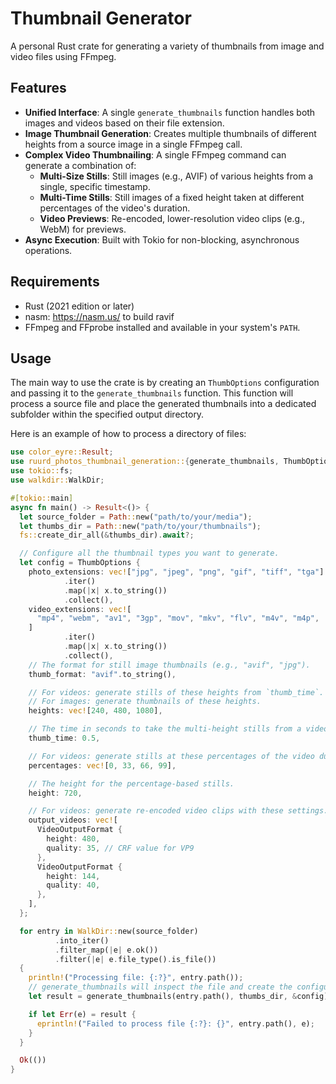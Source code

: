 # Thumbnail Generator

A personal Rust crate for generating a variety of thumbnails from image and video files using FFmpeg.

## Features

- **Unified Interface**: A single `generate_thumbnails` function handles both images and videos based on their file extension.
- **Image Thumbnail Generation**: Creates multiple thumbnails of different heights from a source image in a single FFmpeg call.
- **Complex Video Thumbnailing**: A single FFmpeg command can generate a combination of:
  - **Multi-Size Stills**: Still images (e.g., AVIF) of various heights from a single, specific timestamp.
  - **Multi-Time Stills**: Still images of a fixed height taken at different percentages of the video's duration.
  - **Video Previews**: Re-encoded, lower-resolution video clips (e.g., WebM) for previews.
- **Async Execution**: Built with Tokio for non-blocking, asynchronous operations.

## Requirements

*   Rust (2021 edition or later)
*   nasm: https://nasm.us/ to build ravif
*   FFmpeg and FFprobe installed and available in your system's `PATH`.

## Usage

The main way to use the crate is by creating an `ThumbOptions` configuration and passing it to the `generate_thumbnails` function. This function will process a source file and place the generated thumbnails into a dedicated subfolder within the specified output directory.

Here is an example of how to process a directory of files:

```rust
use color_eyre::Result;
use ruurd_photos_thumbnail_generation::{generate_thumbnails, ThumbOptions, VideoOutputFormat};
use tokio::fs;
use walkdir::WalkDir;

#[tokio::main]
async fn main() -> Result<()> {
  let source_folder = Path::new("path/to/your/media");
  let thumbs_dir = Path::new("path/to/your/thumbnails");
  fs::create_dir_all(&thumbs_dir).await?;

  // Configure all the thumbnail types you want to generate.
  let config = ThumbOptions {
    photo_extensions: vec!["jpg", "jpeg", "png", "gif", "tiff", "tga"]
            .iter()
            .map(|x| x.to_string())
            .collect(),
    video_extensions: vec![
      "mp4", "webm", "av1", "3gp", "mov", "mkv", "flv", "m4v", "m4p",
    ]
            .iter()
            .map(|x| x.to_string())
            .collect(),
    // The format for still image thumbnails (e.g., "avif", "jpg").
    thumb_format: "avif".to_string(),

    // For videos: generate stills of these heights from `thumb_time`.
    // For images: generate thumbnails of these heights.
    heights: vec![240, 480, 1080],

    // The time in seconds to take the multi-height stills from a video.
    thumb_time: 0.5,

    // For videos: generate stills at these percentages of the video duration.
    percentages: vec![0, 33, 66, 99],

    // The height for the percentage-based stills.
    height: 720,

    // For videos: generate re-encoded video clips with these settings.
    output_videos: vec![
      VideoOutputFormat {
        height: 480,
        quality: 35, // CRF value for VP9
      },
      VideoOutputFormat {
        height: 144,
        quality: 40,
      },
    ],
  };

  for entry in WalkDir::new(source_folder)
          .into_iter()
          .filter_map(|e| e.ok())
          .filter(|e| e.file_type().is_file())
  {
    println!("Processing file: {:?}", entry.path());
    // generate_thumbnails will inspect the file and create the configured outputs.
    let result = generate_thumbnails(entry.path(), thumbs_dir, &config).await;

    if let Err(e) = result {
      eprintln!("Failed to process file {:?}: {}", entry.path(), e);
    }
  }

  Ok(())
}
```